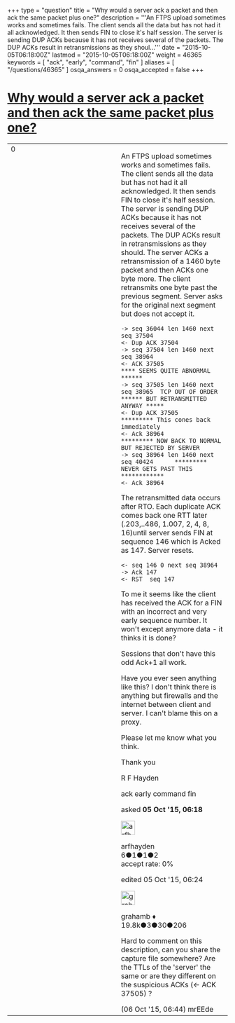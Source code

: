 +++
type = "question"
title = "Why would a server ack a packet and then ack the same packet plus one?"
description = '''An FTPS upload sometimes works and sometimes fails. The client sends all the data but has not had it all acknowledged. It then sends FIN to close it&#x27;s half session. The server is sending DUP ACKs because it has not receives several of the packets. The DUP ACKs result in retransmissions as they shoul...'''
date = "2015-10-05T06:18:00Z"
lastmod = "2015-10-05T06:18:00Z"
weight = 46365
keywords = [ "ack", "early", "command", "fin" ]
aliases = [ "/questions/46365" ]
osqa_answers = 0
osqa_accepted = false
+++

<div class="headNormal">

# [Why would a server ack a packet and then ack the same packet plus one?](/questions/46365/why-would-a-server-ack-a-packet-and-then-ack-the-same-packet-plus-one)

</div>

<div id="main-body">

<div id="askform">

<table id="question-table" style="width:100%;"><colgroup><col style="width: 50%" /><col style="width: 50%" /></colgroup><tbody><tr class="odd"><td style="width: 30px; vertical-align: top"><div class="vote-buttons"><div id="post-46365-score" class="post-score" title="current number of votes">0</div><div id="favorite-count" class="favorite-count"></div></div></td><td><div id="item-right"><div class="question-body"><p>An FTPS upload sometimes works and sometimes fails. The client sends all the data but has not had it all acknowledged. It then sends FIN to close it's half session. The server is sending DUP ACKs because it has not receives several of the packets. The DUP ACKs result in retransmissions as they should. The server ACKs a retransmission of a 1460 byte packet and then ACKs one byte more. The client retransmits one byte past the previous segment. Server asks for the original next segment but does not accept it.</p><pre><code>-&gt; seq 36044 len 1460 next seq 37504 
&lt;- Dup ACK 37504
-&gt; seq 37504 len 1460 next seq 38964
&lt;- ACK 37505                              **** SEEMS QUITE ABNORMAL ****** 
-&gt; seq 37505 len 1460 next seq 38965  TCP OUT OF ORDER     ****** BUT RETRANSMITTED ANYWAY *****
&lt;- Dup ACK 37505                          ********* This cones back immediately  
&lt;- Ack 38964                              ********* NOW BACK TO NORMAL BUT REJECTED BY SERVER
-&gt; seq 38964 len 1460 next seq 40424      ********* NEVER GETS PAST THIS ************
&lt;- Ack 38964</code></pre><p>The retransmitted data occurs after RTO. Each duplicate ACK comes back one RTT later (.203,..486, 1.007, 2, 4, 8, 16)until server sends FIN at sequence 146 which is Acked as 147. Server resets.</p><pre><code>&lt;- seq 146 0 next seq 38964
-&gt; Ack 147      
&lt;- RST  seq 147</code></pre><p>To me it seems like the client has received the ACK for a FIN with an incorrect and very early sequence number. It won't except anymore data - it thinks it is done?</p><p>Sessions that don't have this odd Ack+1 all work.</p><p>Have you ever seen anything like this? I don't think there is anything but firewalls and the internet between client and server. I can't blame this on a proxy.</p><p>Please let me know what you think.</p><p>Thank you</p><p>R F Hayden</p></div><div id="question-tags" class="tags-container tags">ack early command fin</div><div id="question-controls" class="post-controls"></div><div class="post-update-info-container"><div class="post-update-info post-update-info-user"><p>asked <strong>05 Oct '15, 06:18</strong></p><img src="https://secure.gravatar.com/avatar/3ed0568ce0feb88b20bd673ba0a380a8?s=32&amp;d=identicon&amp;r=g" class="gravatar" width="32" height="32" alt="arfhayden&#39;s gravatar image" /><p>arfhayden<br />
<span class="score" title="6 reputation points">6</span><span title="1 badges"><span class="badge1">●</span><span class="badgecount">1</span></span><span title="1 badges"><span class="silver">●</span><span class="badgecount">1</span></span><span title="2 badges"><span class="bronze">●</span><span class="badgecount">2</span></span><br />
<span class="accept_rate" title="Rate of the user&#39;s accepted answers">accept rate:</span> <span title="arfhayden has no accepted answers">0%</span></p></div><div class="post-update-info post-update-info-edited"><p>edited 05 Oct '15, 06:24</p><img src="https://secure.gravatar.com/avatar/d2a7e24ca66604c749c7c88c1da8ff78?s=32&amp;d=identicon&amp;r=g" class="gravatar" width="32" height="32" alt="grahamb&#39;s gravatar image" /><p>grahamb ♦<br />
<span class="score" title="19834 reputation points"><span>19.8k</span></span><span title="3 badges"><span class="badge1">●</span><span class="badgecount">3</span></span><span title="30 badges"><span class="silver">●</span><span class="badgecount">30</span></span><span title="206 badges"><span class="bronze">●</span><span class="badgecount">206</span></span></p></div></div><div id="comments-container-46365" class="comments-container"><span id="46381"></span><div id="comment-46381" class="comment"><div id="post-46381-score" class="comment-score"></div><div class="comment-text"><p>Hard to comment on this description, can you share the capture file somewhere? Are the TTLs of the 'server' the same or are they different on the suspicious ACKs (&lt;- ACK 37505) ?</p></div><div id="comment-46381-info" class="comment-info"><span class="comment-age">(06 Oct '15, 06:44)</span> mrEEde</div></div></div><div id="comment-tools-46365" class="comment-tools"></div><div class="clear"></div><div id="comment-46365-form-container" class="comment-form-container"></div><div class="clear"></div></div></td></tr></tbody></table>

</div>

</div>

